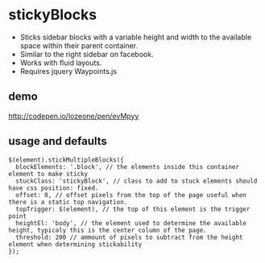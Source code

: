 # stickyBlocks

* Sticks sidebar blocks with a variable height and width to the available space within their parent container.
* Similar to the right sidebar on facebook.
* Works with fluid layouts.
* Requires jquery Waypoints.js

## demo
http://codepen.io/lozeone/pen/evMpyy

## usage and defaults
```
$(element).stickMultipleBlocks({
  blockElements: '.block', // the elements inside this container element to make sticky
  stuckClass: 'stickyBlock', // class to add to stuck elements should have css position: fixed.
  offset: 0, // offset pixels from the top of the page useful when there is a static top navigation.
  topTrigger: $(element), // the top of this element is the trigger point
  heightEl: 'body', // the element used to determine the available height, typicaly this is the center column of the page.
  threshold: 200 // ammount of pixels to subtract from the height element when determining stickability
});
```
